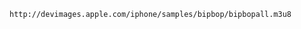 <!-- title:HLS (.m3u8) の開発の時使えるサンプル動画 -->

`http://devimages.apple.com/iphone/samples/bipbop/bipbopall.m3u8`
